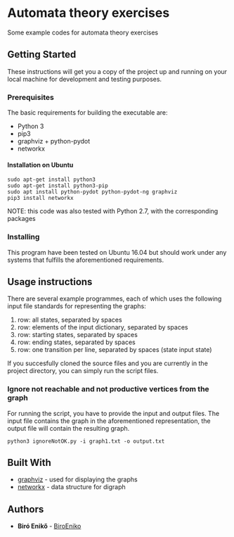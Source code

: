 # Automata theory exercises

Some example codes for automata theory exercises

## Getting Started

These instructions will get you a copy of the project up and running on your local machine for development and testing purposes.

### Prerequisites

The basic requirements for building the executable are:

* Python 3
* pip3
* graphviz + python-pydot
* networkx

#### Installation on Ubuntu

```
sudo apt-get install python3
sudo apt-get install python3-pip
sudo apt install python-pydot python-pydot-ng graphviz
pip3 install networkx
```
NOTE: this code was also tested with Python 2.7, with the corresponding packages 

### Installing

This program have been tested on Ubuntu 16.04 but should work under any systems that fulfills the aforementioned requirements.

## Usage instructions

There are several example programmes, each of which uses the following input file standards for representing the graphs:
1. row: all states, separated by spaces
2. row: elements of the input dictionary, separated by spaces
3. row: starting states, separated by spaces
4. row: ending states, separated by spaces
5. row: one transition per line, separated by spaces (state input state)

If you succesfully cloned the source files and you are currently in the project directory, you can simply run the script files.

### Ignore not reachable and not productive vertices from the graph
For running the script, you have to provide the input and output files. The input file contains the graph in the aforementioned representation, the output file will contain the resulting graph.
```
python3 ignoreNotOK.py -i graph1.txt -o output.txt
```
## Built With

* [graphviz](https://www.graphviz.org/) - used for displaying the graphs
* [networkx](https://networkx.github.io/) - data structure for digraph

## Authors

* **Biró Enikő** - [BiroEniko](https://github.com/biroeniko)
